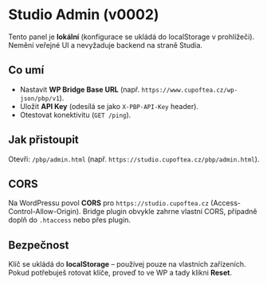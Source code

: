 # Studio Admin (v0002)

Tento panel je **lokální** (konfigurace se ukládá do localStorage v prohlížeči). Nemění veřejné UI a nevyžaduje backend na straně Studia.

## Co umí
- Nastavit **WP Bridge Base URL** (např. `https://www.cupoftea.cz/wp-json/pbp/v1`).
- Uložit **API Key** (odesílá se jako `X-PBP-API-Key` header).
- Otestovat konektivitu (`GET /ping`).

## Jak přistoupit
Otevři: `/pbp/admin.html` (např. `https://studio.cupoftea.cz/pbp/admin.html`).

## CORS
Na WordPressu povol **CORS** pro `https://studio.cupoftea.cz` (Access-Control-Allow-Origin). Bridge plugin obvykle zahrne vlastní CORS, případně doplň do `.htaccess` nebo přes plugin.

## Bezpečnost
Klíč se ukládá do **localStorage** – používej pouze na vlastních zařízeních. Pokud potřebuješ rotovat klíče, proveď to ve WP a tady klikni **Reset**.
